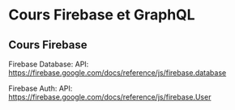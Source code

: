 # Cours Firebase et GraphQL

## Cours Firebase

Firebase Database:
API: https://firebase.google.com/docs/reference/js/firebase.database

Firebase Auth:
API: https://firebase.google.com/docs/reference/js/firebase.User
